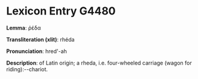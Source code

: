 # Lexicon Entry G4480

**Lemma**: ῥέδα

**Transliteration (xlit)**: rhéda

**Pronunciation**: hred'-ah

**Description**:
of Latin origin; a rheda, i.e. four-wheeled carriage (wagon for riding):--chariot.
